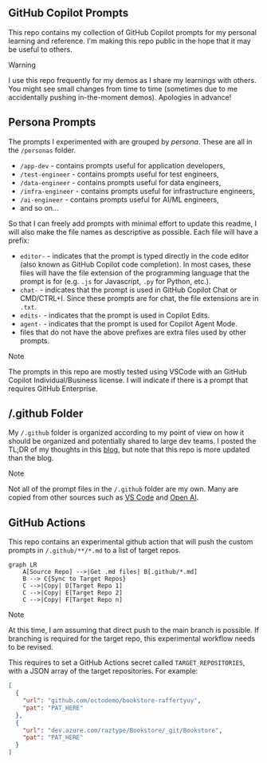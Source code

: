 ## GitHub Copilot Prompts

This repo contains my collection of GitHub Copilot prompts for my personal learning and reference. I'm making this repo public in the hope that it may be useful to others.

> [!WARNING]
> I use this repo frequently for my demos as I share my learnings with others. You might see small changes from time to time (sometimes due to me accidentally pushing in-the-moment demos). Apologies in advance!

## Persona Prompts
The prompts I experimented with are grouped by _persona_. These are all in the `/personas` folder.
- `/app-dev` - contains prompts useful for application developers,
- `/test-engineer` - contains prompts useful for test engineers,
- `/data-engineer` - contains prompts useful for data engineers,
- `/infra-engineer` - contains prompts useful for infrastructure engineers,
- `/ai-engineer` - contains prompts useful for AI/ML engineers,
- and so on...

So that I can freely add prompts with minimal effort to update this readme, I will also make the file names as descriptive as possible.
Each file will have a prefix:
- `editor-` - indicates that the prompt is typed directly in the code editor (also known as GitHub Copilot code completion). In most cases, these files will have the file extension of the programming language that the prompt is for (e.g. `.js` for Javascript, `.py` for Python, etc.).
- `chat-` - indicates that the prompt is used in GitHub Copilot Chat or CMD/CTRL+I. Since these prompts are for chat, the file extensions are in `.txt`.
- `edits-` - indicates that the prompt is used in Copilot Edits.
- `agent-` - indicates that the prompt is used for Copilot Agent Mode.
- files that do not have the above prefixes are extra files used by other prompts.

> [!NOTE]
> The prompts in this repo are mostly tested using VSCode with an GitHub Copilot Individual/Business license. I will indicate if there is a prompt that requires GitHub Enterprise.


## /.github Folder
My `/.github` folder is organized according to my point of view on how it should be organized and potentially shared to large dev teams. I posted the TL;DR of my thoughts in this [blog](https://raffertyuy.com/raztype/ghcp-custom-prompts-structure/), but note that this repo is more updated than the blog.

>[!NOTE]
> Not all of the prompt files in the `/.github` folder are my own. Many are copied from other sources such as [VS Code](https://code.visualstudio.com/docs/copilot/copilot-customization) and [Open AI](https://cookbook.openai.com/examples/gpt4-1_prompting_guide). 

## GitHub Actions
This repo contains an experimental github action that will push the custom prompts in `/.github/**/*.md` to a list of target repos.

```mermaid
graph LR
    A[Source Repo] -->|Get .md files| B[.github/*.md]
    B --> C{Sync to Target Repos}
    C -->|Copy| D[Target Repo 1]
    C -->|Copy| E[Target Repo 2]
    C -->|Copy| F[Target Repo n]
```

> [!NOTE]
> At this time, I am assuming that direct push to the main branch is possible. If branching is required for the target repo, this experimental workflow needs to be revised.

This requires to set a GitHub Actions secret called `TARGET_REPOSITORIES`, with a JSON array of the target repositories.  For example:

```json
[
  {
    "url": "github.com/octodemo/bookstore-raffertyuy",
    "pat": "PAT_HERE"
  },
  {
    "url": "dev.azure.com/raztype/Bookstore/_git/Bookstore",
    "pat": "PAT_HERE"
  }
]
```
